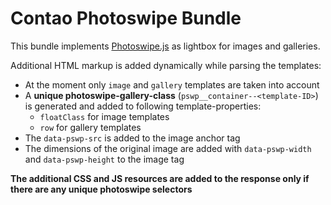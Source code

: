 # Contao Photoswipe Bundle

This bundle implements [Photoswipe.js](https://photoswipe.com/v5/docs/getting-started/) as lightbox for images and galleries.

Additional HTML markup is added dynamically while parsing the templates:
- At the moment only `image` and `gallery` templates are taken into account
- A **unique photoswipe-gallery-class** (`pswp__container--<template-ID>`) is generated and added to following template-properties:
    - `floatClass` for image templates
    - `row` for gallery templates
- The `data-pswp-src` is added to the image anchor tag
- The dimensions of the original image are added with `data-pswp-width` and `data-pswp-height` to the image tag

**The additional CSS and JS resources are added to the response only if there are any unique photoswipe selectors**
